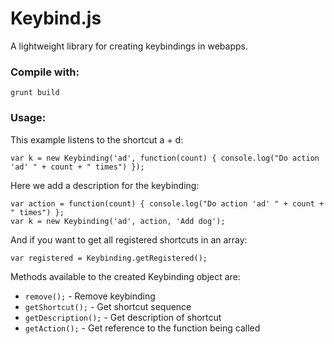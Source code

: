 Keybind.js
==============

A lightweight library for creating keybindings in webapps.

### Compile with: ###
    grunt build

### Usage: ###
This example listens to the shortcut a + d:

    var k = new Keybinding('ad', function(count) { console.log("Do action 'ad' " + count + " times") });

Here we add a description for the keybinding:

    var action = function(count) { console.log("Do action 'ad' " + count + " times") };
    var k = new Keybinding('ad', action, 'Add dog');

And if you want to get all registered shortcuts in an array:

    var registered = Keybinding.getRegistered();

Methods available to the created Keybinding object are:

*    ``remove();`` - Remove keybinding
*    ``getShortcut();`` - Get shortcut sequence
*    ``getDescription();`` - Get description of shortcut
*    ``getAction();`` - Get reference to the function being called
